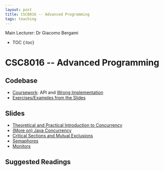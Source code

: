 ```yaml
---
layout: post
title: CSC8016 -- Advanced Programming
tags: teaching
---
```


Main Lecturer: Dr Giacomo Bergami

* TOC
{:toc}

# CSC8016 -- Advanced Programming

## Codebase

 * [Coursework](https://github.com/jackbergus/NCL_CSC8016/tree/main/src/main/java/it/giacomobergami/CSC8016/coursework): API and [Wrong Implementation](https://github.com/jackbergus/NCL_CSC8016/tree/main/src/main/java/it/giacomobergami/CSC8016/coursework/wrong_example_test)
 * [Exercises/Examples from the Slides](https://github.com/jackbergus/NCL_CSC8016/tree/main/src/main/java/it/giacomobergami/CSC8016/examples)

## Slides

 * [Theoretical and Practical Introduction to Concurrency](https://drive.google.com/file/d/1dj0Y6bNeHjnrHD1AUA8X0K8UivunPdjq/view?usp=sharing)
 * [(More on) Java Concurrency](https://drive.google.com/file/d/161-BfE8UfM7zbSEBuJ1mr_8JCgwcE5gS/view?usp=sharing)
 * [Critical Sections and Mutual Exclusions](https://drive.google.com/file/d/1jmN-qtsP9b2oXdEj_PqCAC4Hcx6S2ZAi/view?usp=sharing)
 * [Semaphores](https://drive.google.com/file/d/1bVam6aU0126EUbqBKssCJh405fYGz7EU/view?usp=sharing)
 * [Monitors](https://drive.google.com/file/d/1ie7bYu3CcTs1gBJjZUhVv_T1IvLlewq1/view?usp=sharing)

## Suggested Readings
